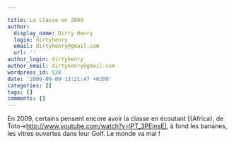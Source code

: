 ```yaml
---

title: La classe en 2009
author:
  display_name: Dirty Henry
  login: dirtyhenry
  email: dirtyhenry@gmail.com
  url: ''
author_login: dirtyhenry
author_email: dirtyhenry@gmail.com
wordpress_id: 528
date: '2009-09-09 13:21:47 +0200'
categories: []
tags: []
comments: []
---
```

En 2009, certains pensent encore avoir la classe en écoutant [{Africa}, de Toto->http://www.youtube.com/watch?v=lPT_3PEjnsE], à fond les bananes, les vitres ouvertes dans leur Golf. Le monde va mal !
